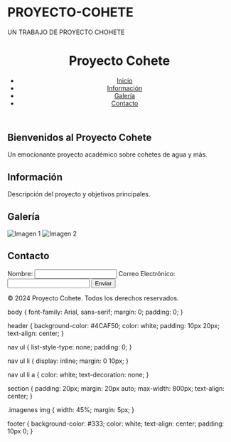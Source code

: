 # PROYECTO-COHETE
UN TRABAJO DE PROYECTO CHOHETE
<!DOCTYPE html>
<html lang="es">
<head>
    <meta charset="UTF-8">
    <meta name="viewport" content="width=device-width, initial-scale=1.0">
    <title>Proyecto Cohete</title>
    <link rel="stylesheet" href="styles.css">
</head>
<body>
    <header>
        <h1>Proyecto Cohete</h1>
        <nav>
            <ul>
                <li><a href="#inicio">Inicio</a></li>
                <li><a href="#informacion">Información</a></li>
                <li><a href="#galeria">Galería</a></li>
                <li><a href="#contacto">Contacto</a></li>
            </ul>
        </nav>
    </header>
    <section id="inicio">
        <h2>Bienvenidos al Proyecto Cohete</h2>
        <p>Un emocionante proyecto académico sobre cohetes de agua y más.</p>
    </section>
    <section id="informacion">
        <h2>Información</h2>
        <p>Descripción del proyecto y objetivos principales.</p>
    </section>
    <section id="galeria">
        <h2>Galería</h2>
        <div class="imagenes">
            <img src="imagen1.jpg" alt="Imagen 1">
            <img src="imagen2.jpg" alt="Imagen 2">
        </div>
    </section>
    <section id="contacto">
        <h2>Contacto</h2>
        <form action="#">
            <label for="nombre">Nombre:</label>
            <input type="text" id="nombre" name="nombre">
            <label for="email">Correo Electrónico:</label>
            <input type="email" id="email" name="email">
            <button type="submit">Enviar</button>
        </form>
    </section>
    <footer>
        <p>&copy; 2024 Proyecto Cohete. Todos los derechos reservados.</p>
    </footer>
</body>
</html>
body {
    font-family: Arial, sans-serif;
    margin: 0;
    padding: 0;
}

header {
    background-color: #4CAF50;
    color: white;
    padding: 10px 20px;
    text-align: center;
}

nav ul {
    list-style-type: none;
    padding: 0;
}

nav ul li {
    display: inline;
    margin: 0 10px;
}

nav ul li a {
    color: white;
    text-decoration: none;
}

section {
    padding: 20px;
    margin: 20px auto;
    max-width: 800px;
    text-align: center;
}

.imagenes img {
    width: 45%;
    margin: 5px;
}

footer {
    background-color: #333;
    color: white;
    text-align: center;
    padding: 10px 0;
}
